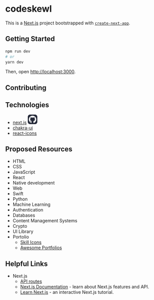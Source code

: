 # codeskewl

This is a [Next.js](https://nextjs.org/) project bootstrapped with
[`create-next-app`](https://github.com/vercel/next.js/tree/canary/packages/create-next-app).

## Getting Started

```bash
npm run dev
# or
yarn dev
```

Then, open [http://localhost:3000](http://localhost:3000).

## Contributing

## Technologies

- [next.js](https://github.com/vercel/next.js)
  <a href="https://google.com" target="_blank"><img src="https://raw.githubusercontent.com/tandpfun/skill-icons/main/icons/Github-Dark.svg" width="30px" height="30px" /></a>
- [chakra-ui](https://github.com/chakra-ui/chakra-ui)
- [react-icons](https://react-icons.github.io/react-icons/)

## Proposed Resources

- HTML
- CSS
- JavaScript
- React
- Native development
- Web
- Swift
- Python
- Machine Learning
- Authentication
- Databases
- Content Management Systems
- Crypto
- UI Library
- Portolio
  - [Skill Icons](https://github.com/tandpfun/skill-icons)
  - [Awesome Portfolios](https://github.com/abhisheknaiidu/awesome-github-profile-readme)

## Helpful Links

- Next.js
  - [API routes](https://nextjs.org/docs/api-routes/introduction)
  - [Next.js Documentation](https://nextjs.org/docs) - learn about Next.js
    features and API.
  - [Learn Next.js](https://nextjs.org/learn) - an interactive Next.js tutorial.
